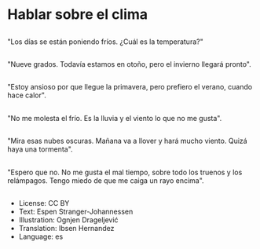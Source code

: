 # Hablar sobre el clima

##
"Los días se están poniendo fríos. ¿Cuál es la temperatura?"

##
"Nueve grados. Todavía estamos en otoño, pero el invierno llegará pronto".

##
"Estoy ansioso por que llegue la primavera, pero prefiero el verano, cuando hace calor".

##
"No me molesta el frío. Es la lluvia y el viento lo que no me gusta".

##
"Mira esas nubes oscuras. Mañana va a llover y hará mucho viento. Quizá haya una tormenta".

##
"Espero que no. No me gusta el mal tiempo, sobre todo los truenos y los relámpagos. Tengo miedo de que me caiga un rayo encima".

##
* License: CC BY
* Text: Espen Stranger-Johannessen
* Illustration: Ognjen Drageljević
* Translation: Ibsen Hernandez
* Language: es
